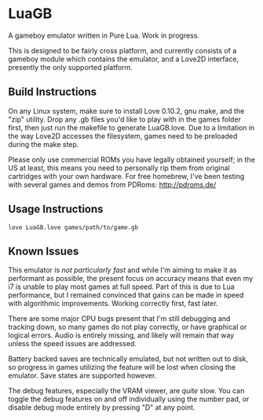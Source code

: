 # LuaGB
A gameboy emulator written in Pure Lua. Work in progress.

This is designed to be fairly cross platform, and currently consists of a gameboy module which contains the emulator, and a Love2D interface, presently the only supported platform.

## Build Instructions
On any Linux system, make sure to install Love 0.10.2, gnu make, and the "zip" utility. Drop any .gb files you'd like to play with in the games folder first, then just run the makefile to generate LuaGB.love. Due to a limitation in the way Love2D accesses the filesystem, games need to be preloaded during the make step.

Please only use commercial ROMs you have legally obtained yourself; in the US at least, this means you need to personally rip them from original cartridges with your own hardware. For free homebrew, I've been testing with several games and demos from PDRoms:
http://pdroms.de/

## Usage Instructions
```
love LuaGB.love games/path/to/game.gb
```

## Known Issues
This emulator is *not particularly fast* and while I'm aiming to make it as performant as possible, the present focus on accuracy means that even my i7 is unable to play most games at full speed. Part of this is due to Lua performance, but I remained convinced that gains can be made in speed with algorithmic improvements. Working correctly first, fast later.

There are some major CPU bugs present that I'm still debugging and tracking down, so many games do not play correctly, or have graphical or logical errors. Audio is entirely missing, and likely will remain that way unless the speed issues are addressed.

Battery backed saves are technically emulated, but not written out to disk, so progress in games utilizing the feature will be lost when closing the emulator. Save states are supported however.

The debug features, especially the VRAM viewer, are *quite* slow. You can toggle the debug features on and off individually using the number pad, or disable debug mode entirely by pressing "D" at any point.
